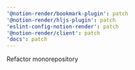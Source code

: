```yaml
---
'@notion-render/bookmark-plugin': patch
'@notion-render/hljs-plugin': patch
'eslint-config-notion-render': patch
'@notion-render/client': patch
'docs': patch
---
```


Refactor monorepository
